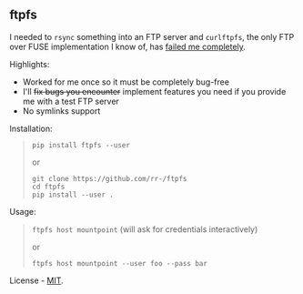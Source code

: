 ftpfs
-----

I needed to `rsync` something into an FTP server and `curlftpfs`, the only
FTP over FUSE implementation I know of, has [failed me
completely](https://bugs.launchpad.net/ubuntu/+source/curlftpfs/+bug/888153).

Highlights:

- Worked for me once so it must be completely bug-free
- I'll ~~fix bugs you encounter~~ implement features you need
  if you provide me with a test FTP server
- No symlinks support

Installation:

>`pip install ftpfs --user`
>
>or
>
>```
>git clone https://github.com/rr-/ftpfs
>cd ftpfs
>pip install --user .
>```

Usage:

>`ftpfs host mountpoint` (will ask for credentials interactively)
>
>or
>
>`ftpfs host mountpoint --user foo --pass bar`

License - [MIT](LICENSE.md).
